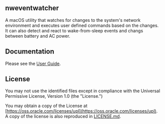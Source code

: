 ## nweventwatcher

A macOS utility that watches for changes to the system's network environment and executes user defined commands based on the changes. It can also detect and react to wake-from-sleep events and changs between battery and AC power.

## Documentation
Please see the [User Guide](./UserGuide.md).

## License

You may not use the identified files except in compliance with the Universal Permissive License, Version 1.0 (the "License.")

You may obtain a copy of the License at [https://oss.oracle.com/licenses/upl](https://oss.oracle.com/licenses/upl).  A copy of the license is also reproduced in [LICENSE.md](./LICENSE.md).
